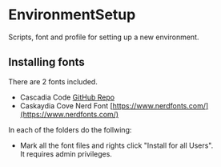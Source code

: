 # EnvironmentSetup
Scripts, font and profile for setting up a new environment.


## Installing fonts
There are 2 fonts included.
- Cascadia Code [GitHub Repo](https://github.com/microsoft/cascadia-code)
- Caskaydia Cove Nerd Font [https://www.nerdfonts.com/](https://www.nerdfonts.com/)

In each of the folders do the follwing:
- Mark all the font files and rights click "Install for all Users".  
It requires admin privileges.  
